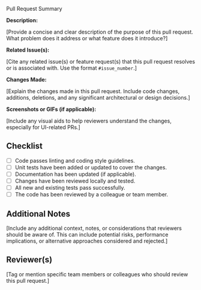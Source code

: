 Pull Request Summary

**Description:**

[Provide a concise and clear description of the purpose of this pull request. What problem does it address or what feature does it introduce?]

**Related Issue(s):**

[Cite any related issue(s) or feature request(s) that this pull request resolves or is associated with. Use the format `#issue_number`.]

**Changes Made:**

[Explain the changes made in this pull request. Include code changes, additions, deletions, and any significant architectural or design decisions.]

**Screenshots or GIFs (if applicable):**

[Include any visual aids to help reviewers understand the changes, especially for UI-related PRs.]

## Checklist

- [ ] Code passes linting and coding style guidelines.
- [ ] Unit tests have been added or updated to cover the changes.
- [ ] Documentation has been updated (if applicable).
- [ ] Changes have been reviewed locally and tested.
- [ ] All new and existing tests pass successfully.
- [ ] The code has been reviewed by a colleague or team member.

## Additional Notes

[Include any additional context, notes, or considerations that reviewers should be aware of. This can include potential risks, performance implications, or alternative approaches considered and rejected.]

## Reviewer(s)

[Tag or mention specific team members or colleagues who should review this pull request.]

